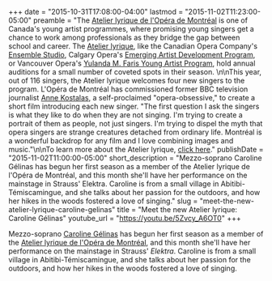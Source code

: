 +++
date = "2015-10-31T17:08:00-04:00"
lastmod = "2015-11-02T11:23:00-05:00"
preamble = "The [Atelier lyrique de l'Opéra de Montréal](http://www.operademontreal.com/en/emerging-artists/atelier-lyrique) is one of Canada's young artist programmes, where promising young singers get a chance to work among professionals as they bridge the gap between school and career. The [Atelier lyrique](/scene/companies/atelier-lyrique-de-lopera-de-montreal/), like the Canadian Opera Company's [Ensemble Studio](/scene/companies/canadian-opera-company-ensemble-studio/), Calgary Opera's [Emerging Artist Development Program](/scene/companies/calgary-opera-emerging-artist-development-program/), or Vancouver Opera's [Yulanda M. Faris Young Artist Program](/scene/companies/vancouver-operas-yulanda-m-faris-young-artists-program/), hold annual auditions for a small number of coveted spots in their season. \n\nThis year, out of 116 singers, the Atelier lyrique welcomes four new singers to the program. L'Opéra de Montréal has commissioned former BBC television journalist [Anne Kostalas](https://twitter.com/viewfromalake), a self-proclaimed \"opera-obsessive,\" to create a short film introducing each new singer. \"The first question I ask the singers is what they like to do when they are not singing. I'm trying to create a portrait of them as people, not just singers. I'm trying to dispel the myth that opera singers are strange creatures detached from ordinary life. Montréal is a wonderful backdrop for any film and I love combining images and music.\"\n\nTo learn more about the Atelier lyrique, [click here](https://www.youtube.com/watch?v=iLYGVbdy4mg)."
publishDate = "2015-11-02T11:00:00-05:00"
short_description = "Mezzo-soprano Caroline Gélinas has begun her first season as a member of the Atelier lyrique de l&#039;Opéra de Montréal, and this month she&#039;ll have her performance on the mainstage in Strauss&#039; Elektra. Caroline is from a small village in Abitibi-Témiscamingue, and she talks about her passion for the outdoors, and how her hikes in the woods fostered a love of singing."
slug = "meet-the-new-atelier-lyrique-caroline-gelinas"
title = "Meet the new Atelier lyrique: Caroline Gélinas"
youtube_url = "https://youtu.be/5Zvcy_A6OT0"
+++

Mezzo-soprano [Caroline Gélinas](/scene/people/caroline-gelinas/) has begun her first season as a member of the [Atelier lyrique de l'Opéra de Montréal](/scene/companies/latelier-lyrique-de-lopéra-de-montréal/), and this month she'll have her performance on the mainstage in Strauss' *Elektra*. Caroline is from a small village in Abitibi-Témiscamingue, and she talks about her passion for the outdoors, and how her hikes in the woods fostered a love of singing.
